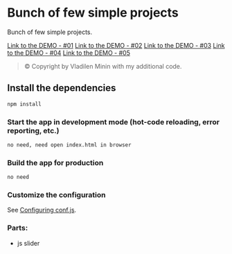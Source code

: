 # Bunch of few simple projects

Bunch of few simple projects.

[Link to the DEMO - #01](https://jsfiddle.net/oscarhandsome/ujfykswg/2/)
[Link to the DEMO - #02](https://jsfiddle.net/oscarhandsome/qL260x8b/1/)
[Link to the DEMO - #03](https://jsfiddle.net/oscarhandsome/cLxrjuf9/11/)
[Link to the DEMO - #04](https://jsfiddle.net/oscarhandsome/yzcmges7/6/)
[Link to the DEMO - #05](https://jsfiddle.net/oscarhandsome/t3rgy9cw/3/)

> © Copyright by Vladilen Minin with my additional code.

## Install the dependencies

```bash
npm install
```

### Start the app in development mode (hot-code reloading, error reporting, etc.)

```bash
no need, need open index.html in browser
```

### Build the app for production

```bash
no need
```

### Customize the configuration

See [Configuring conf.js]().

### Parts:

- js slider
